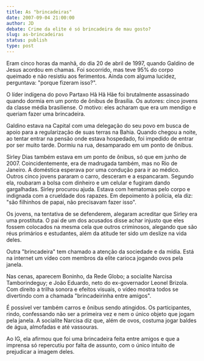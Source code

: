 ```yaml
---
title: As "brincadeiras"
date: 2007-09-04 21:00:00
author: JD
debate: Crime da elite é só brincadeira de mau gosto?
slug: as-brincadeiras
status: publish 
type: post
---
```


  

Eram cinco horas da manhã, do dia 20 de abril de 1997, quando Galdino de Jesus acordou em chamas. Foi socorrido, mas teve 95% do corpo queimado e não resistiu aos ferimentos. Ainda com alguma lucidez, perguntava: "porque fizeram isso?".   

  

O líder indígena do povo Partaxo Hã Hã Hãe foi brutalmente assassinado quando dormia em um ponto de ônibus de Brasília. Os autores: cinco jovens da classe média brasiliense. O motivo: eles acharam que era um mendigo e queriam fazer uma brincadeira.  

  

Galdino estava na Capital com uma delegação do seu povo em busca de apoio para a regularização de suas terras na Bahia. Quando chegou a noite, ao tentar entrar na pensão onde estava hospedado, foi impedido de entrar por ser muito tarde. Dormiu na rua, desamparado em um ponto de ônibus.  

  

Sirley Dias também estava em um ponto de ônibus, só que em junho de 2007. Coincidentemente, era de madrugada também, mas no Rio de Janeiro. A doméstica esperava por uma condução para ir ao médico. Outros cinco jovens pararam o carro, desceram e a espancaram. Segundo ela, roubaram a bolsa com dinheiro e um celular e fugiram dando gargalhadas. Sirley procurou ajuda. Estava com hematomas pelo corpo e indignada com a crueldade dos rapazes. Em depoimento à polícia, ela diz: "são filhinhos de papai, não precisavam fazer isso".  

  

Os jovens, na tentativa de se defenderem, alegaram acreditar que Sirley era uma prostituta. O pai de um dos acusados disse achar injusto que eles fossem colocados na mesma cela que outros criminosos, alegando que são réus primários e estudantes, além da atitude ter sido um deslize na vida deles.   

  

Outra "brincadeira" tem chamado a atenção da sociedade e da mídia. Está na internet um vídeo com membros da elite carioca jogando ovos pela janela.   

  

Nas cenas, aparecem Boninho, da Rede Globo; a socialite Narcisa Tamborindeguy; e João Eduardo, neto do ex-governador Leonel Brizola. Com direito a trilha sonora e efeitos visuais, o vídeo mostra todos se divertindo com a chamada "brincadeirinha entre amigos".   

  

É possível ver também carros e ônibus sendo atingidos. Os participantes, rindo, confessando não ser a primeira vez e nem o único objeto que jogam pela janela. A socialite Narcisa diz que, além de ovos, costuma jogar baldes de água, almofadas e até vassouras.   

  

Ao IG, ela afirmou que foi uma brincadeira feita entre amigos e que a imprensa só repercutiu por falta de assunto, com o único intuito de prejudicar a imagem deles.
